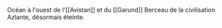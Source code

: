 Océan à l'ouest de l'[[Avistan]] et du [[Garund]]
Berceau de la civilisation Azlante, désormais éteinte.